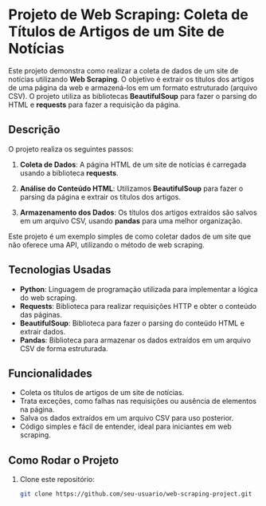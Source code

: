 # Projeto de Web Scraping: Coleta de Títulos de Artigos de um Site de Notícias

Este projeto demonstra como realizar a coleta de dados de um site de notícias utilizando **Web Scraping**. O objetivo é extrair os títulos dos artigos de uma página da web e armazená-los em um formato estruturado (arquivo CSV). O projeto utiliza as bibliotecas **BeautifulSoup** para fazer o parsing do HTML e **requests** para fazer a requisição da página.

## Descrição

O projeto realiza os seguintes passos:

1. **Coleta de Dados**: A página HTML de um site de notícias é carregada usando a biblioteca **requests**.
   
2. **Análise do Conteúdo HTML**: Utilizamos **BeautifulSoup** para fazer o parsing da página e extrair os títulos dos artigos.

3. **Armazenamento dos Dados**: Os títulos dos artigos extraídos são salvos em um arquivo CSV, usando **pandas** para uma melhor organização.

Este projeto é um exemplo simples de como coletar dados de um site que não oferece uma API, utilizando o método de web scraping.

## Tecnologias Usadas

- **Python**: Linguagem de programação utilizada para implementar a lógica do web scraping.
- **Requests**: Biblioteca para realizar requisições HTTP e obter o conteúdo das páginas.
- **BeautifulSoup**: Biblioteca para fazer o parsing do conteúdo HTML e extrair dados.
- **Pandas**: Biblioteca para armazenar os dados extraídos em um arquivo CSV de forma estruturada.

## Funcionalidades

- Coleta os títulos de artigos de um site de notícias.
- Trata exceções, como falhas nas requisições ou ausência de elementos na página.
- Salva os dados extraídos em um arquivo CSV para uso posterior.
- Código simples e fácil de entender, ideal para iniciantes em web scraping.

## Como Rodar o Projeto

1. Clone este repositório:
   ```bash
   git clone https://github.com/seu-usuario/web-scraping-project.git
